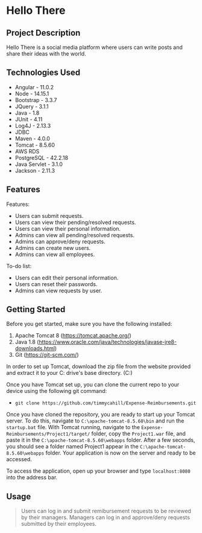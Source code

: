 # Hello There

## Project Description

Hello There is a social media platform where users can write posts and share their ideas with the world.

## Technologies Used

* Angular - 11.0.2
* Node - 14.15.1
* Bootstrap - 3.3.7
* JQuery - 3.1.1
* Java - 1.8
* JUnit - 4.11
* Log4J - 2.13.3
* JDBC
* Maven - 4.0.0
* Tomcat - 8.5.60
* AWS RDS
* PostgreSQL - 42.2.18
* Java Servlet - 3.1.0
* Jackson - 2.11.3

## Features

Features:
* Users can submit requests.
* Users can view their pending/resolved requests.
* Users can view their personal information.
* Admins can view all pending/resolved requests.
* Admins can approve/deny requests.
* Admins can create new users.
* Admins can view all employees.

To-do list:
* Users can edit their personal information.
* Users can reset their passwords.
* Admins can view requests by user.

## Getting Started

Before you get started, make sure you have the following installed:
   1. Apache Tomcat 8 (https://tomcat.apache.org/)
   2. Java 1.8 (https://www.oracle.com/java/technologies/javase-jre8-downloads.html)
   3. Git (https://git-scm.com/)
   
In order to set up Tomcat, download the zip file from the website provided and extract it to your C: drive's base directory. (C:\) 
   
Once you have Tomcat set up, you can clone the current repo to your device using the following git command:
* `git clone https://github.com/timmycahill/Expense-Reimbursements.git`

Once you have cloned the repository, you are ready to start up your Tomcat server. To do this, navigate to `C:\apache-tomcat-8.5.60\bin` and run the `startup.bat` file.
With Tomcat running, navigate to the `Expense-Reimbursements/Project1/target/` folder, copy the `Project1.war` file, and paste it in the `C:\apache-tomcat-8.5.60\webapps` folder. After a few seconds, you should see a folder named Project1 appear in the `C:\apache-tomcat-8.5.60\webapps` folder. Your application is now on the server and ready to be accessed.

To access the application, open up your browser and type `localhost:8080` into the address bar.

## Usage

> Users can log in and submit remibursement requests to be reviewed by their managers. Managers can log in and approve/deny requests submitted by their employees.
